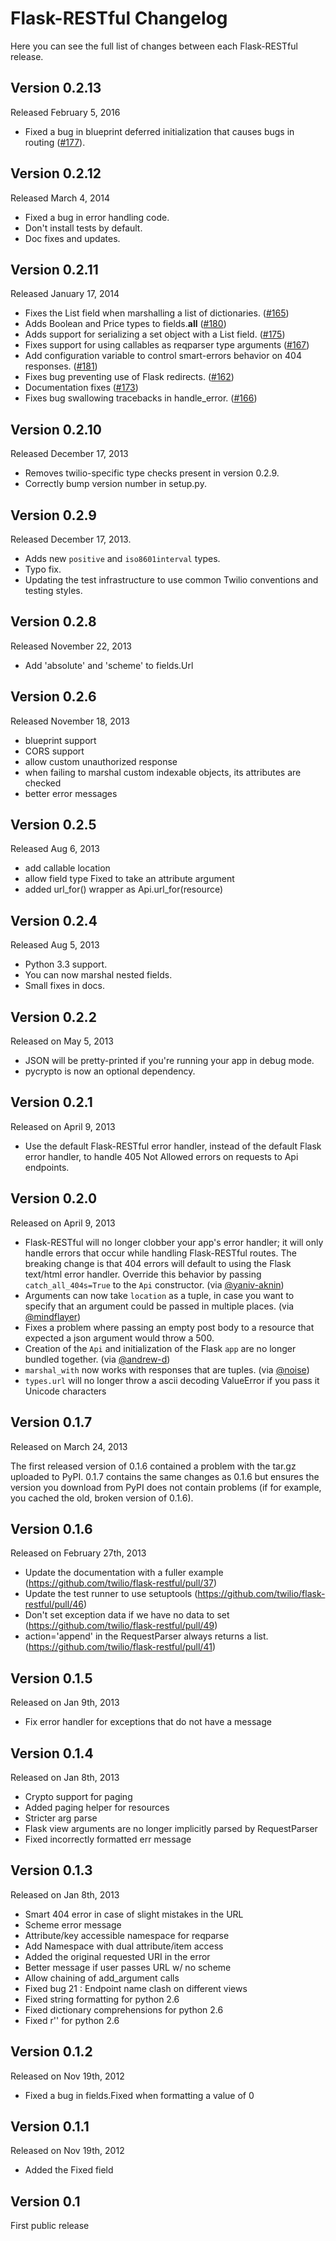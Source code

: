 Flask-RESTful Changelog
=======================

Here you can see the full list of changes between each Flask-RESTful release.

Version 0.2.13
--------------

Released February 5, 2016

- Fixed a bug in blueprint deferred initialization that causes bugs in routing ([#177](https://github.com/twilio/flask-restful/pull/177)).


Version 0.2.12
--------------

Released March 4, 2014

- Fixed a bug in error handling code.
- Don't install tests by default.
- Doc fixes and updates.

Version 0.2.11
--------------

Released January 17, 2014

- Fixes the List field when marshalling a list of dictionaries. ([#165](https://github.com/twilio/flask-restful/issues/165))
- Adds Boolean and Price types to fields.__all__ ([#180](https://github.com/twilio/flask-restful/issues/180))
- Adds support for serializing a set object with a List field. ([#175](https://github.com/twilio/flask-restful/pull/175))
- Fixes support for using callables as reqparser type arguments ([#167](https://github.com/twilio/flask-restful/pull/167))
- Add configuration variable to control smart-errors behavior on 404 responses. ([#181](https://github.com/twilio/flask-restful/issues/181))
- Fixes bug preventing use of Flask redirects. ([#162](https://github.com/twilio/flask-restful/pull/162))
- Documentation fixes ([#173](https://github.com/twilio/flask-restful/pull/173))
- Fixes bug swallowing tracebacks in handle_error. ([#166](https://github.com/twilio/flask-restful/pull/166))

Version 0.2.10
--------------

Released December 17, 2013

- Removes twilio-specific type checks present in version 0.2.9.
- Correctly bump version number in setup.py.

Version 0.2.9
-------------

Released December 17, 2013.

- Adds new `positive` and `iso8601interval` types.
- Typo fix.
- Updating the test infrastructure to use common Twilio conventions and testing
  styles.

Version 0.2.8
-------------

Released November 22, 2013

- Add 'absolute' and 'scheme' to fields.Url

Version 0.2.6
-------------

Released November 18, 2013

- blueprint support
- CORS support
- allow custom unauthorized response
- when failing to marshal custom indexable objects, its attributes are checked
- better error messages

Version 0.2.5
-------------

Released Aug 6, 2013

- add callable location
- allow field type Fixed to take an attribute argument
- added url_for() wrapper as Api.url_for(resource)

Version 0.2.4
-------------

Released Aug 5, 2013

- Python 3.3 support.
- You can now marshal nested fields.
- Small fixes in docs.

Version 0.2.2
-------------

Released on May 5, 2013

- JSON will be pretty-printed if you're running your app in debug mode.
- pycrypto is now an optional dependency.

Version 0.2.1
-------------

Released on April 9, 2013

- Use the default Flask-RESTful error handler, instead of the default Flask
  error handler, to handle 405 Not Allowed errors on requests to Api endpoints.

Version 0.2.0
-------------

Released on April 9, 2013

- Flask-RESTful will no longer clobber your app's error handler; it will only
handle errors that occur while handling Flask-RESTful routes. The breaking
change is that 404 errors will default to using the Flask text/html error
handler. Override this behavior by passing `catch_all_404s=True` to the `Api`
constructor. (via [@yaniv-aknin]( /yaniv-aknin ))
- Arguments can now take `location` as a tuple, in case you want to
specify that an argument could be passed in multiple places. (via
[@mindflayer](/mindflayer))
- Fixes a problem where passing an empty post body to a resource that expected
  a json argument would throw a 500.
- Creation of the `Api` and initialization of the Flask `app` are no longer
  bundled together. (via [@andrew-d](/andrew-d))
- `marshal_with` now works with responses that are tuples. (via
[@noise](/noise))
- `types.url` will no longer throw a ascii decoding ValueError if you pass it
Unicode characters

Version 0.1.7
-------------

Released on March 24, 2013

The first released version of 0.1.6 contained a problem with the tar.gz
uploaded to PyPI. 0.1.7 contains the same changes as 0.1.6 but ensures the
version you download from PyPI does not contain problems (if for example, you
cached the old, broken version of 0.1.6).

Version 0.1.6
-------------

Released on February 27th, 2013

- Update the documentation with a fuller example (https://github.com/twilio/flask-restful/pull/37)
- Update the test runner to use setuptools (https://github.com/twilio/flask-restful/pull/46)
- Don't set exception data if we have no data to set (https://github.com/twilio/flask-restful/pull/49)
- action='append' in the RequestParser always returns a list. (https://github.com/twilio/flask-restful/pull/41)

Version 0.1.5
-------------

Released on Jan 9th, 2013

- Fix error handler for exceptions that do not have a message


Version 0.1.4
-------------

Released on Jan 8th, 2013

- Crypto support for paging
- Added paging helper for resources
- Stricter arg parse
- Flask view arguments are no longer implicitly parsed by RequestParser
- Fixed incorrectly formatted err message


Version 0.1.3
-------------

Released on Jan 8th, 2013

- Smart 404 error in case of slight mistakes in the URL
- Scheme error message
- Attribute/key accessible namespace for reqparse
- Add Namespace with dual attribute/item access
- Added the original requested URI in the error
- Better message if user passes URL w/ no scheme
- Allow chaining of add_argument calls
- Fixed bug 21 : Endpoint name clash on different views
- Fixed string formatting for python 2.6
- Fixed dictionary comprehensions for python 2.6
- Fixed r'' for python 2.6


Version 0.1.2
-------------

Released on Nov 19th, 2012

- Fixed a bug in fields.Fixed when formatting a value of 0


Version 0.1.1
-------------

Released on Nov 19th, 2012

- Added the Fixed field


Version 0.1
-------------

First public release
